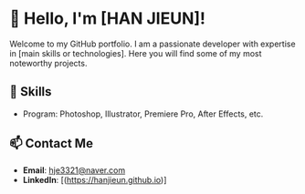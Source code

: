 # 👋 Hello, I'm [HAN JIEUN]!
Welcome to my GitHub portfolio. I am a passionate developer with expertise in [main skills or technologies]. Here you will find some of my most noteworthy projects.

## 🔧 Skills 
- Program: Photoshop, Illustrator, Premiere Pro, After Effects, etc.

## 📫 Contact Me
- **Email**: hje3321@naver.com
- **LinkedIn**: [(https://hanjieun.github.io)]
